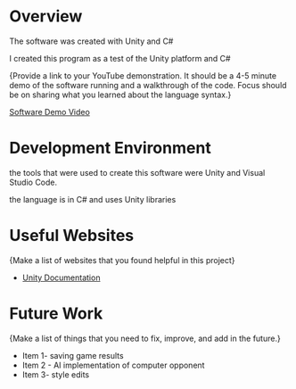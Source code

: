 # Overview



The software was created with Unity and C#

I created this program as a test of the Unity platform and  C#

{Provide a link to your YouTube demonstration. It should be a 4-5 minute demo of the software running and a walkthrough of the code. Focus should be on sharing what you learned about the language syntax.}

[Software Demo Video](http://youtube.link.goes.here)

# Development Environment

the tools that were used to create this software were Unity and Visual Studio Code. 

the language is in C# and uses Unity libraries

# Useful Websites

{Make a list of websites that you found helpful in this project}

- [Unity Documentation](https://docs.unity.com/)


# Future Work

{Make a list of things that you need to fix, improve, and add in the future.}

- Item 1- saving game results
- Item 2 - AI implementation of computer opponent
- Item 3- style edits